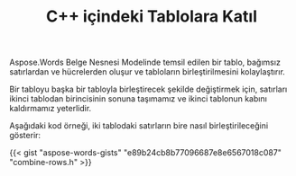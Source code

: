 ﻿---
title: C++ içindeki Tablolara Katıl
second_title: Aspose.Words için C++
articleTitle: Tablolara Katıl
linktitle: Tablolara Katıl
description: "Gelişmiş tablo manipülasyonları. İki tabloyu bir C++ içinde birleştirme. C++ kullanarak tablolara katılın."
type: docs
weight: 90
url: /tr/cpp/join-tables/
---

Aspose.Words Belge Nesnesi Modelinde temsil edilen bir tablo, bağımsız satırlardan ve hücrelerden oluşur ve tabloların birleştirilmesini kolaylaştırır.

Bir tabloyu başka bir tabloyla birleştirecek şekilde değiştirmek için, satırları ikinci tablodan birincisinin sonuna taşımamız ve ikinci tablonun kabını kaldırmamız yeterlidir.

Aşağıdaki kod örneği, iki tablodaki satırların bire nasıl birleştirileceğini gösterir:

{{< gist "aspose-words-gists" "e89b24cb8b77096687e8e6567018c087" "combine-rows.h" >}}
